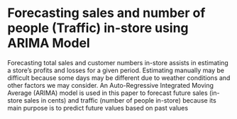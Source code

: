 # Forecasting sales and number of people (Traffic) in-store using ARIMA Model
Forecasting total sales and customer numbers in-store assists
in estimating a store’s profits and losses for a given period.
Estimating manually may be difficult because some days may
be different due to weather conditions and other factors we
may consider. An Auto-Regressive Integrated Moving Average
(ARIMA) model is used in this paper to forecast future sales
(in-store sales in cents) and traffic (number of people in-store)
because its main purpose is to predict future values based on
past values
